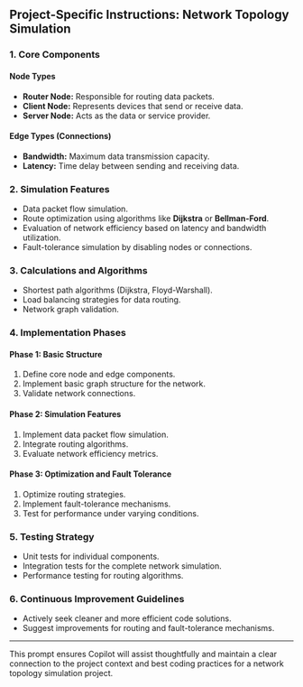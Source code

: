 ## **Project-Specific Instructions: Network Topology Simulation**

### **1. Core Components**

#### **Node Types**

- **Router Node:** Responsible for routing data packets.
- **Client Node:** Represents devices that send or receive data.
- **Server Node:** Acts as the data or service provider.

#### **Edge Types (Connections)**

- **Bandwidth:** Maximum data transmission capacity.
- **Latency:** Time delay between sending and receiving data.

### **2. Simulation Features**

- Data packet flow simulation.
- Route optimization using algorithms like **Dijkstra** or **Bellman-Ford**.
- Evaluation of network efficiency based on latency and bandwidth utilization.
- Fault-tolerance simulation by disabling nodes or connections.

### **3. Calculations and Algorithms**

- Shortest path algorithms (Dijkstra, Floyd-Warshall).
- Load balancing strategies for data routing.
- Network graph validation.

### **4. Implementation Phases**

#### **Phase 1: Basic Structure**

1. Define core node and edge components.
2. Implement basic graph structure for the network.
3. Validate network connections.

#### **Phase 2: Simulation Features**

1. Implement data packet flow simulation.
2. Integrate routing algorithms.
3. Evaluate network efficiency metrics.

#### **Phase 3: Optimization and Fault Tolerance**

1. Optimize routing strategies.
2. Implement fault-tolerance mechanisms.
3. Test for performance under varying conditions.

### **5. Testing Strategy**

- Unit tests for individual components.
- Integration tests for the complete network simulation.
- Performance testing for routing algorithms.

### **6. Continuous Improvement Guidelines**

- Actively seek cleaner and more efficient code solutions.
- Suggest improvements for routing and fault-tolerance mechanisms.

---
This prompt ensures Copilot will assist thoughtfully and maintain a clear connection to the project context and best coding practices for a network topology simulation project.
